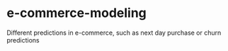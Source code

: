 # e-commerce-modeling
Different predictions in e-commerce, such as next day purchase or churn predictions
